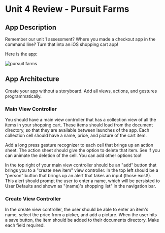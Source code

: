 # Unit 4 Review - Pursuit Farms


## App Description
Remember our unit 1 assessment? Where you made a checkout app in the command line? Turn that into an iOS shopping cart app!

Here is the app:

![pursuit farms](./Images/command_line_app.gif)


## App Architecture

Create your app without a storyboard. Add all views, actions, and gestures programmatically.

### Main View Controller

You should have a main view controller that has a collection view of all the items in your shopping cart. These items should load from the document directory, so that they are available between launches of the app. Each collection cell should have a name, price, and picture of the cart item.

Add a long press gesture recognizer to each cell that brings up an action sheet. The action sheet should give the option to delete that item. See if you can animate the deletion of the cell. You can add other options too!

In the top right of your main view controller should be an "add" button that brings you to a "create new item" view controller. In the top left should be a "person" button that brings up an alert that takes an input (those exist!). This alert should prompt the user to enter a name, which will be persisted to User Defaults and shown as "\(name)'s shopping list" in the navigation bar.

### Create View Controller

In the create view controller, the user should be able to enter an item's name, select the price from a picker, and add a picture. When the user hits a save button, the item should be added to their documents directory. Make each field required.
